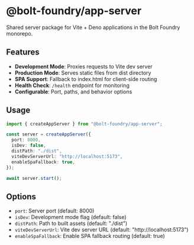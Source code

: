 # @bolt-foundry/app-server

Shared server package for Vite + Deno applications in the Bolt Foundry monorepo.

## Features

- **Development Mode**: Proxies requests to Vite dev server
- **Production Mode**: Serves static files from dist directory
- **SPA Support**: Fallback to index.html for client-side routing
- **Health Check**: `/health` endpoint for monitoring
- **Configurable**: Port, paths, and behavior options

## Usage

```typescript
import { createAppServer } from "@bolt-foundry/app-server";

const server = createAppServer({
  port: 8000,
  isDev: false,
  distPath: "./dist",
  viteDevServerUrl: "http://localhost:5173",
  enableSpaFallback: true,
});

await server.start();
```

## Options

- `port`: Server port (default: 8000)
- `isDev`: Development mode flag (default: false)
- `distPath`: Path to built assets (default: "./dist")
- `viteDevServerUrl`: Vite dev server URL (default: "http://localhost:5173")
- `enableSpaFallback`: Enable SPA fallback routing (default: true)
